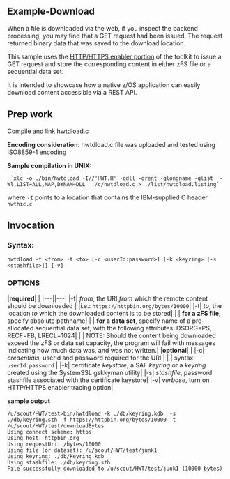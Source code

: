 ## Example-Download
When a file is downloaded via the web, if you inspect the backend
processing, you may find that a GET request had been issued.
The request returned binary data that was saved to the download location.

This sample uses the [HTTP/HTTPS enabler portion](https://www.ibm.com/support/knowledgecenter/en/SSLTBW_2.3.0/com.ibm.zos.v2r3.ieac100/ieac1-cwe-http.htm) of the toolkit to issue
a GET request and store the corresponding content in either zFS file
or a sequential data set.

It is intended to showcase how a native z/OS application can easily
download content accessible via a REST API.        

## Prep work
Compile and link hwtdload.c

**Encoding consideration**:
  hwtdload.c file was uploaded and tested using ISO8859-1 encoding

**Sample compilation in UNIX:**

     `xlc -o ./bin/hwtdload -I//'HWT.H' -qdll -qrent -qlongname -qlist  -Wl,LIST=ALL,MAP,DYNAM=DLL  ./c/hwtdload.c > ./list/hwtdload.listing`
where `-I` points to a location that contains the IBM-supplied C header `hwthic.c`

## Invocation
### Syntax:
`hwtdload -f <from> -t <to> [-c <userId:password>] [-k <keyring> [-s <stashfile>]] [-v]`

### OPTIONS                       

|**required**|   |
|---||---|
|-f| *from*, the URI *from* which the remote content should be downloaded
| |i.e.: `https://httpbin.org/bytes/10000`|
|-t| *to*, the location *to* which the downloaded content is to be stored|
|  | **for a zFS file**, specify absolute pathname|
|  | **for a data set**, specify name of a pre-allocated sequential data set, with the following attributes: DSORG=PS, RECF=FB, LRECL=1024|
|  | NOTE: Should the content being downloaded exceed the zFS or data set capacity, the program will fail with messages indicating how much data was, and was not written.|
|**optional**|   |
|-c| *credentials*, userid and password required for the URI |
|  | syntax: `userId:password` |
|-k| certificate *keystore*, a SAF *keyring* or a *keyring* created using the SystemSSL gskkyman utility|
|-s| *stashfile*, password stashfile associated with the certificate keystore|
|-v| *verbose*, turn on HTTP/HTTPS enabler tracing option|


**sample output**
```
/u/scout/HWT/test>bin/hwtdload -k ./db/keyring.kdb  -s ./db/keyring.sth -f https://httpbin.org/bytes/10000 -t /u/scout/HWT/test/downloadBytes
Using connect scheme: https
Using host: httpbin.org
Using requestUri: /bytes/10000
Using file (or dataset): /u/scout/HWT/test/junk1
Using keyring: ./db/keyring.kdb
Using stashfile: ./db/keyring.sth
File successfully downloaded to /u/scout/HWT/test/junk1 (10000 bytes)
```
